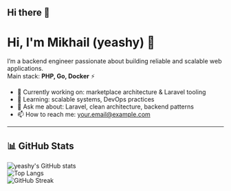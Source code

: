 ## Hi there 👋

<!--
**yeashy/yeashy** is a ✨ _special_ ✨ repository because its `README.md` (this file) appears on your GitHub profile.

Here are some ideas to get you started:

- 🔭 I’m currently working on ...
- 🌱 I’m currently learning ...
- 👯 I’m looking to collaborate on ...
- 🤔 I’m looking for help with ...
- 💬 Ask me about ...
- 📫 How to reach me: ...
- 😄 Pronouns: ...
- ⚡ Fun fact: ...
-->
# Hi, I'm Mikhail (yeashy) 👋

I’m a backend engineer passionate about building reliable and scalable web applications.  
Main stack: **PHP, Go, Docker** ⚡

- 🔭 Currently working on: marketplace architecture & Laravel tooling  
- 🌱 Learning: scalable systems, DevOps practices  
- 💬 Ask me about: Laravel, clean architecture, backend patterns  
- 📫 How to reach me: your.email@example.com  

---

## 📊 GitHub Stats

![yeashy's GitHub stats](https://github-readme-stats.vercel.app/api?username=yeashy&show_icons=true&theme=radical)  
![Top Langs](https://github-readme-stats.vercel.app/api/top-langs/?username=yeashy&layout=compact&theme=radical)  
![GitHub Streak](https://github-readme-streak-stats.herokuapp.com?user=yeashy&theme=radical)
